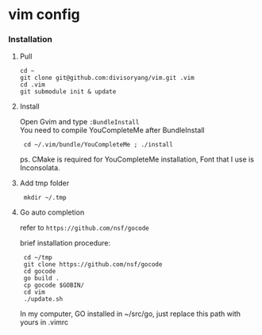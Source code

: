 vim config
===

### Installation

1. Pull 

	```
	cd ~
	git clone git@github.com:divisoryang/vim.git .vim
	cd .vim
	git submodule init & update
	```

2. Install

	Open Gvim and type ```:BundleInstall```  
	You need to compile YouCompleteMe after BundleInstall
	
		cd ~/.vim/bundle/YouCompleteMe ; ./install
		
	ps. CMake is required for YouCompleteMe installation, Font that I use is Inconsolata.
	
3. Add tmp folder

		mkdir ~/.tmp
		
		
4. Go auto completion

	refer to ```https://github.com/nsf/gocode```
	
	brief installation procedure: 
	
		cd ~/tmp
		git clone https://github.com/nsf/gocode
		cd gocode
		go build .
		cp gocode $GOBIN/
		cd vim
		./update.sh
	
	In my computer, GO installed in ~/src/go, just replace this path with yours in .vimrc